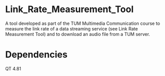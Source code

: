 # Link_Rate_Measurement_Tool
 A tool developed as part of the TUM Multimedia Communication course to measure the link rate of a data streaming service (see Link Rate Measurement Tool) and to download an audio file from a TUM server.
 
 # Dependencies
 QT 4.81
